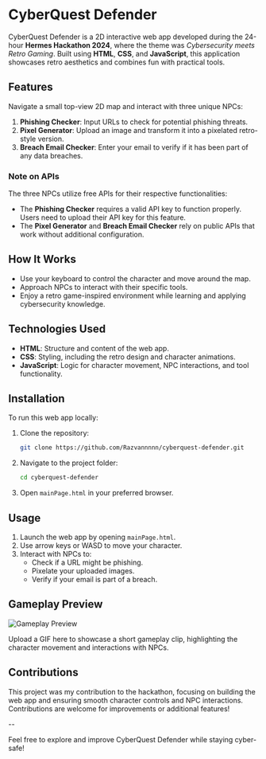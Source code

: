 # CyberQuest Defender

CyberQuest Defender is a 2D interactive web app developed during the 24-hour **Hermes Hackathon 2024**, where the theme was _Cybersecurity meets Retro Gaming_. Built using **HTML**, **CSS**, and **JavaScript**, this application showcases retro aesthetics and combines fun with practical tools.

## Features

Navigate a small top-view 2D map and interact with three unique NPCs:

1. **Phishing Checker**: Input URLs to check for potential phishing threats.
2. **Pixel Generator**: Upload an image and transform it into a pixelated retro-style version.
3. **Breach Email Checker**: Enter your email to verify if it has been part of any data breaches.

### Note on APIs

The three NPCs utilize free APIs for their respective functionalities:

- The **Phishing Checker** requires a valid API key to function properly. Users need to upload their API key for this feature.
- The **Pixel Generator** and **Breach Email Checker** rely on public APIs that work without additional configuration.

## How It Works

- Use your keyboard to control the character and move around the map.
- Approach NPCs to interact with their specific tools.
- Enjoy a retro game-inspired environment while learning and applying cybersecurity knowledge.

## Technologies Used

- **HTML**: Structure and content of the web app.
- **CSS**: Styling, including the retro design and character animations.
- **JavaScript**: Logic for character movement, NPC interactions, and tool functionality.

## Installation

To run this web app locally:

1. Clone the repository:
   ```bash
   git clone https://github.com/Razvannnnn/cyberquest-defender.git
   ```
2. Navigate to the project folder:
   ```bash
   cd cyberquest-defender
   ```
3. Open `mainPage.html` in your preferred browser.

## Usage

1. Launch the web app by opening `mainPage.html`.
2. Use arrow keys or WASD to move your character.
3. Interact with NPCs to:
   - Check if a URL might be phishing.
   - Pixelate your uploaded images.
   - Verify if your email is part of a breach.

## Gameplay Preview

![Gameplay Preview](Images/gif.gif)

Upload a GIF here to showcase a short gameplay clip, highlighting the character movement and interactions with NPCs.

## Contributions

This project was my contribution to the hackathon, focusing on building the web app and ensuring smooth character controls and NPC interactions. Contributions are welcome for improvements or additional features!

--

Feel free to explore and improve CyberQuest Defender while staying cyber-safe!
